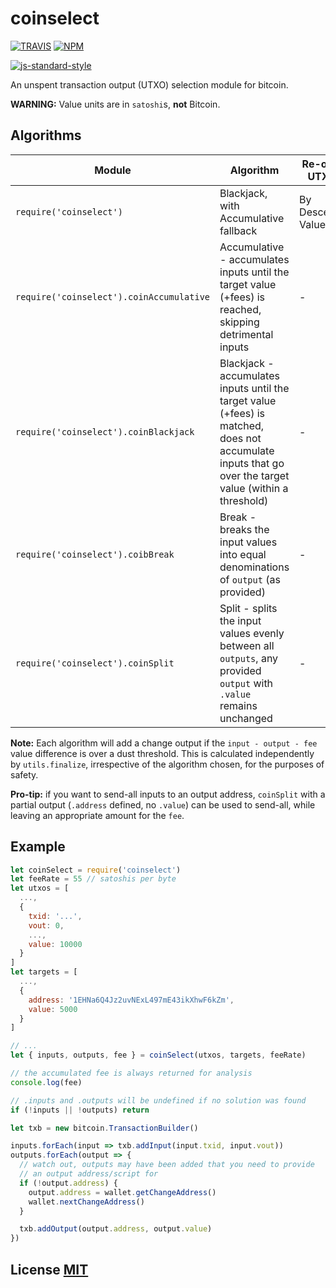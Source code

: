 # coinselect

[![TRAVIS](https://secure.travis-ci.org/bitcoinjs/coinselect.png)](http://travis-ci.org/bitcoinjs/coinselect)
[![NPM](http://img.shields.io/npm/v/coinselect.svg)](https://www.npmjs.org/package/coinselect)

[![js-standard-style](https://cdn.rawgit.com/feross/standard/master/badge.svg)](https://github.com/feross/standard)

An unspent transaction output (UTXO) selection module for bitcoin.

**WARNING:** Value units are in `satoshi`s, **not** Bitcoin.


## Algorithms
Module | Algorithm | Re-orders UTXOs?
-|-|-
`require('coinselect')` | Blackjack, with Accumulative fallback | By Descending Value
`require('coinselect').coinAccumulative` | Accumulative - accumulates inputs until the target value (+fees) is reached, skipping detrimental inputs | -
`require('coinselect').coinBlackjack` | Blackjack - accumulates inputs until the target value (+fees) is matched, does not accumulate inputs that go over the target value (within a threshold) | -
`require('coinselect').coibBreak` | Break - breaks the input values into equal denominations of `output` (as provided) | -
`require('coinselect').coinSplit` | Split - splits the input values evenly between all `outputs`, any provided `output` with `.value` remains unchanged | -


**Note:** Each algorithm will add a change output if the `input - output - fee` value difference is over a dust threshold.
This is calculated independently by `utils.finalize`, irrespective of the algorithm chosen, for the purposes of safety.

**Pro-tip:** if you want to send-all inputs to an output address, `coinSplit` with a partial output (`.address` defined, no `.value`) can be used to send-all, while leaving an appropriate amount for the `fee`. 

## Example

``` javascript
let coinSelect = require('coinselect')
let feeRate = 55 // satoshis per byte
let utxos = [
  ...,
  {
    txid: '...',
    vout: 0,
    ...,
    value: 10000
  }
]
let targets = [
  ...,
  {
    address: '1EHNa6Q4Jz2uvNExL497mE43ikXhwF6kZm',
    value: 5000
  }
]

// ...
let { inputs, outputs, fee } = coinSelect(utxos, targets, feeRate)

// the accumulated fee is always returned for analysis
console.log(fee)

// .inputs and .outputs will be undefined if no solution was found
if (!inputs || !outputs) return

let txb = new bitcoin.TransactionBuilder()

inputs.forEach(input => txb.addInput(input.txid, input.vout))
outputs.forEach(output => {
  // watch out, outputs may have been added that you need to provide
  // an output address/script for
  if (!output.address) {
    output.address = wallet.getChangeAddress()
    wallet.nextChangeAddress()
  }

  txb.addOutput(output.address, output.value)
})
```


## License [MIT](LICENSE)
